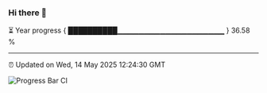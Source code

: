 ### Hi there 👋

⏳ Year progress { ██████████▁▁▁▁▁▁▁▁▁▁▁▁▁▁▁▁▁▁▁▁ } 36.58 %

---

⏰ Updated on Wed, 14 May 2025 12:24:30 GMT

![Progress Bar CI](https://github.com/code-lakshay/GitHub-Actions-Demo/workflows/Progress%20Bar%20CI/badge.svg)
